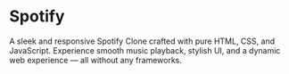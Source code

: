 # Spotify
A sleek and responsive Spotify Clone crafted with pure HTML, CSS, and JavaScript. Experience smooth music playback, stylish UI, and a dynamic web experience — all without any frameworks.
